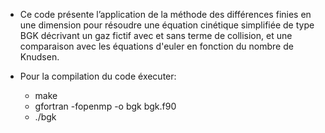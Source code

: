- Ce code présente l’application de la méthode des différences finies en une dimension pour résoudre une équation cinétique simplifiée de type BGK décrivant un gaz fictif avec et sans terme de collision, et une comparaison avec les équations d'euler en fonction du nombre de Knudsen.

- Pour la compilation du code éxecuter:
   -  make
   -  gfortran -fopenmp -o bgk bgk.f90
   -  ./bgk
